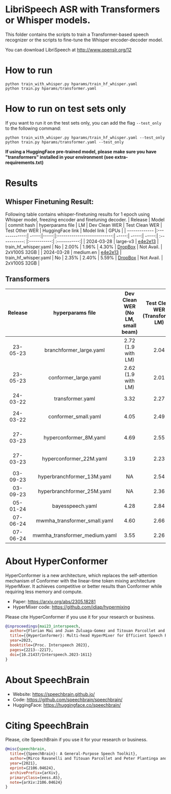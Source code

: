 # LibriSpeech ASR with Transformers or Whisper models.
This folder contains the scripts to train a Transformer-based speech recognizer or the scripts to fine-tune the Whisper encoder-decoder model.

You can download LibriSpeech at http://www.openslr.org/12

# How to run
```shell
python train_with_whisper.py hparams/train_hf_whisper.yaml
python train.py hparams/transformer.yaml

```

# How to run on test sets only
If you want to run it on the test sets only, you can add the flag `--test_only` to the following command:

```shell
python train_with_whisper.py hparams/train_hf_whisper.yaml --test_only
python train.py hparams/transformer.yaml --test_only
```

**If using a HuggingFace pre-trained model, please make sure you have "transformers"
installed in your environment (see extra-requirements.txt)**

# Results

## Whisper Finetuning Result:

Following table contains whisper-finetuning results for 1 epoch using Whisper model, freezing encoder and finetuning decoder.
| Release | Model | commit hash | hyperparams file | LM | Dev Clean WER | Test Clean WER | Test Other WER | HuggingFace link | Model link | GPUs |
| ------------- |:-------------:| -----:|-----:|:---------------------------:|  -----:| -----:| -----:|  :-----------: |:-----------:| :-----------:|
| 2024-03-28 | large-v3 | [e4e2e13](https://github.com/speechbrain/speechbrain/pull/2450/commits/e4e2e135e9edafc6a26fc9aa4df9a94eaf86de41) | train_hf_whisper.yaml | No | 2.00% | 1.96% | 4.30% | [DropBox](https://www.dropbox.com/scl/fo/d3gmgf6q79byuhzozdwz8/AGFQwMWJ5hqB466GXTnL72M?rlkey=gmi157oa36vvo9c9o1z4oys0e&dl=0) | Not Avail. |  2xV100S 32GB |
| 2024-03-28 | medium.en | [e4e2e13](https://github.com/speechbrain/speechbrain/pull/2450/commits/e4e2e135e9edafc6a26fc9aa4df9a94eaf86de41) | train_hf_whisper.yaml | No | 2.35% | 2.40% | 5.59% | [DropBox](https://www.dropbox.com/scl/fo/a233v5q1gjpy4nyfh2gq0/ALCbTe3UwAjfia7XI2GLx7A?rlkey=lnoxdpiyxm6lg461ptbdrifcj&dl=0160) | Not Avail. |  2xV100S 32GB |


## Transformers

| Release | hyperparams file | Dev Clean WER (No LM, small beam) | Test Clean WER (Transformer LM) | Test Other WER (Transformer LM) | HuggingFace link | Model link | GPUs |
|:-------------:|:-------------:|:-------------:|:---------------------------:| :-----:| :-----:| :-----:| :--------:|
| 23-05-23 | branchformer_large.yaml | 2.72 (1.9 with LM) | 2.04 | 4.13 | Not Avail. | [DropBox](https://www.dropbox.com/sh/gxkye4efa6hvl2c/AADO85EkkfbIGe5KjBAU6BrEa?dl=0) | 4xA100 80GB |
| 23-05-23 | conformer_large.yaml | 2.62 (1.9 with LM) | 2.01 | 4.52 | [HuggingFace](https://huggingface.co/speechbrain/asr-conformer-transformerlm-librispeech) | [DropBox](https://www.dropbox.com/sh/ef3chrau8i45ip1/AAD9un8oabOB1a9OiSomZEhZa?dl=0) | 4xA100 80GB |
| 24-03-22 | transformer.yaml | 3.32 | 2.27 | 5.53 | [HuggingFace](https://huggingface.co/speechbrain/asr-transformer-transformerlm-librispeech) | [DropBox](https://www.dropbox.com/sh/653kq8h2k87md4p/AAByAaAryXtQKpRzYtzV9ih5a?dl=0) | 4xV100 32GB |
| 24-03-22 | conformer_small.yaml | 4.05 | 2.49 | 6.1 (**only 13.3M parameters**) | [HuggingFace](https://huggingface.co/speechbrain/asr-conformersmall-transformerlm-librispeech) | [DropBox](https://www.dropbox.com/sh/s0x6ni124858b8i/AAALaCH6sGTMRUVTjh8Tm8Jwa?dl=0) | 1xV100 32GB |
| 27-03-23 | hyperconformer_8M.yaml | 4.69 | 2.55 | 6.61 (**only 7.9M parameters**) | NA |  [DropBox](https://www.dropbox.com/sh/8jc96avmivr8fke/AABrFEhtWy_3-Q7BHhkh0enwa?dl=0) | 1xP40 24GB
| 27-03-23 | hyperconformer_22M.yaml | 3.19 | 2.23 | 5.54  (**only 21.7M parameters**)  | NA | [DropBox](https://www.dropbox.com/sh/30xsmqj13jexzoh/AACvZNtX1Fsr0Wa1Z3C9rHLXa?dl=0) | 1xP40 24GB
| 03-09-23 | hyperbranchformer_13M.yaml | NA | 2.54 | 6.58  | NA | soon | 1xP40 24GB
| 03-09-23 | hyperbranchformer_25M.yaml | NA | 2.36 | 5.89 | NA | soon | 1xP40 24GB
| 05-01-24 | bayesspeech.yaml | 4.28 | 2.84 | 6.27 | NA | [DropBox](https://www.dropbox.com/scl/fo/cdken4jqfj96ev1v84jxm/h?rlkey=25eu1ytgm5ac51zqj8p65zwxd&dl=0) | 1xV100 32GB |
| 07-06-24 | mwmha_transformer_small.yaml | 4.60 | 2.66 | 6.50 | NA | NA | 1xA40 48GB |
| 07-06-24 | mwmha_transformer_medium.yaml | 3.55 | 2.26 | 5.66 | NA | NA | 1xA40 48GB |

# **About HyperConformer**
HyperConformer is a new architecture, which replaces the self-attention mechanism of Conformer with the linear-time token mixing architecture HyperMixer.
It achieves competitive or better results than Conformer while requiring less memory and compute.

- Paper: https://arxiv.org/abs/2305.18281
- HyperMixer code: https://github.com/idiap/hypermixing

Please cite HyperConformer if you use it for your research or business.

```bibtex
@inproceedings{mai23_interspeech,
  author={Florian Mai and Juan Zuluaga-Gomez and Titouan Parcollet and Petr Motlicek},
  title={{HyperConformer}: Multi-head HyperMixer for Efficient Speech Recognition},
  year=2023,
  booktitle={Proc. Interspeech 2023},
  pages={2213--2217},
  doi={10.21437/Interspeech.2023-1611}
}
```

# **About SpeechBrain**
- Website: https://speechbrain.github.io/
- Code: https://github.com/speechbrain/speechbrain/
- HuggingFace: https://huggingface.co/speechbrain/


# **Citing SpeechBrain**
Please, cite SpeechBrain if you use it for your research or business.

```bibtex
@misc{speechbrain,
  title={{SpeechBrain}: A General-Purpose Speech Toolkit},
  author={Mirco Ravanelli and Titouan Parcollet and Peter Plantinga and Aku Rouhe and Samuele Cornell and Loren Lugosch and Cem Subakan and Nauman Dawalatabad and Abdelwahab Heba and Jianyuan Zhong and Ju-Chieh Chou and Sung-Lin Yeh and Szu-Wei Fu and Chien-Feng Liao and Elena Rastorgueva and François Grondin and William Aris and Hwidong Na and Yan Gao and Renato De Mori and Yoshua Bengio},
  year={2021},
  eprint={2106.04624},
  archivePrefix={arXiv},
  primaryClass={eess.AS},
  note={arXiv:2106.04624}
}
```
